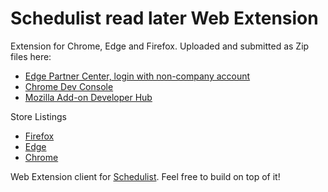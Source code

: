 # Schedulist read later Web Extension

Extension for Chrome, Edge and Firefox. Uploaded and submitted as Zip files here:

- [Edge Partner Center, login with non-company account](https://partner.microsoft.com/en-us/dashboard/microsoftedge/d6c2471f-8cfa-4815-838a-e783f58b33d0/packages/dashboard)
- [Chrome Dev Console](https://chrome.google.com/webstore/devconsole/0d7efe24-e8e0-4841-8eec-020dd8b7c84f/knclkjigbiflbnjjhgghkmfngcpogpgp/edit?hl=sv)
- [Mozilla Add-on Developer Hub](https://addons.mozilla.org/en-US/developers/addons)

Store Listings

- [Firefox](https://addons.mozilla.org/en-GB/firefox/addon/schedulist/)
- [Edge](https://microsoftedge.microsoft.com/addons/detail/bipgledohlaoppnngjjgogcpdhnknlnj)
- [Chrome](https://chrome.google.com/webstore/detail/save-to-schedulist/knclkjigbiflbnjjhgghkmfngcpogpgp)

Web Extension client for [Schedulist](https://www.schedulist.app/). Feel free to build on top of it!
